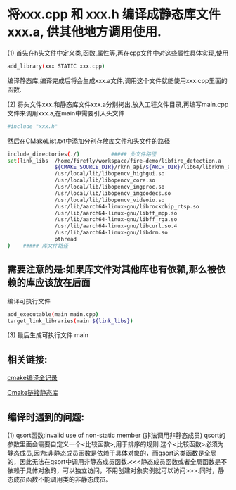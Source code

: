 # 将xxx.cpp 和 xxx.h 编译成静态库文件 xxx.a, 供其他地方调用使用.

(1) 首先在h头文件中定义类,函数,属性等,再在cpp文件中对这些属性具体实现,使用
```bash
add_library(xxx STATIC xxx.cpp)
```
编译静态库,编译完成后将会生成xxx.a文件,调用这个文件就能使用xxx.cpp里面的函数.

(2) 将头文件xxx.和静态库文件xxx.a分别拷出,放入工程文件目录,再编写main.cpp文件来调用xxx.a,在main中需要引入头文件
```bash
#include "xxx.h"
```
然后在CMakeList.txt中添加分别存放库文件和头文件的路径
```bash
include_directories(./)          ##### 头文件路径
set(link_libs  /home/firefly/workspace/fire-demo/libfire_detection.a
               ${CMAKE_SOURCE_DIR}/rknn_api/${ARCH_DIR}/lib64/librknn_api.so
               /usr/local/lib/libopencv_highgui.so
               /usr/local/lib/libopencv_core.so
               /usr/local/lib/libopencv_imgproc.so
               /usr/local/lib/libopencv_imgcodecs.so
               /usr/local/lib/libopencv_videoio.so
               /usr/lib/aarch64-linux-gnu/librockchip_rtsp.so
               /usr/lib/aarch64-linux-gnu/libff_mpp.so
               /usr/lib/aarch64-linux-gnu/libff_rga.so
               /usr/lib/aarch64-linux-gnu/libcurl.so.4
               /usr/lib/aarch64-linux-gnu/libdrm.so
               pthread
)    ##### 库文件路径
```
## 需要注意的是:如果库文件对其他库也有依赖,那么被依赖的库应该放在后面

编译可执行文件
```bash
add_executable(main main.cpp)
target_link_libraries(main ${link_libs})
```
(3) 最后生成可执行文件 main

## 相关链接:
[cmake编译全记录](https://blog.csdn.net/qq_34759481/article/details/84023233)

[Cmake链接静态库](https://blog.csdn.net/ox0080/article/details/96453985)


## 编译时遇到的问题:
(1) qsort函数:invalid use of non-static member (非法调用非静态成员)
qsort的参数里面会需要自定义一个<比较函数>,用于排序的规则.这个<比较函数>必须为静态成员,因为:非静态成员函数是依赖于具体对象的，而qsort这类函数是全局的，因此无法在qsort中调用非静态成员函数.<<<静态成员函数或者全局函数是不依赖于具体对象的，可以独立访问，不用创建对象实例就可以访问>>>.同时，静态成员函数不能调用类的非静态成员。




